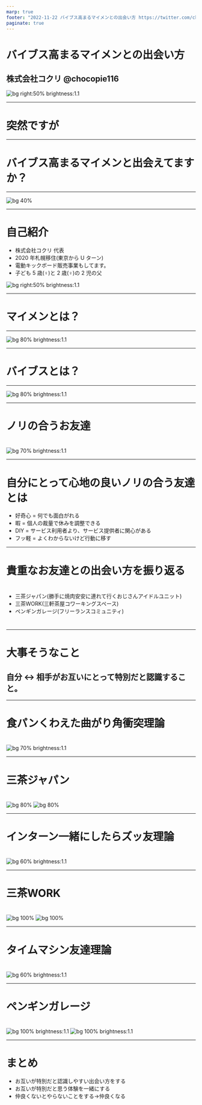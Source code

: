 ```yaml
---
marp: true
footer: "2022-11-22 バイブス高まるマイメンとの出会い方 https://twitter.com/chocopie116"
paginate: true
---
```


# バイブス高まるマイメンとの出会い方

## 株式会社コクリ @chocopie116
![bg right:50% brightness:1.1](images/20221122penguine/bbq.png)

---
# 突然ですが

---

# バイブス高まるマイメンと出会えてますか？

---

![bg 40%](./images/20221122penguine/thinking.svg)

---

# 自己紹介

- 株式会社コクリ 代表
- 2020 年札幌移住(東京から U ターン)
- 電動キックボード販売事業もしてます。
- 子ども 5 歳(♀)と 2 歳(♀)の 2 児の父

![bg right:50% brightness:1.1](images/20221122penguine/pic.jpg)

---

# マイメンとは？

---

![bg 80% brightness:1.1](images/20221122penguine/mymem.png)

---

# バイブスとは？

---

![bg 80% brightness:1.1](images/20221122penguine/vibes.png)

---


# ノリの合うお友達
# 
# 
# 
# 
# 
# 
# 
# 
# 
# 
# 
![bg 70% brightness:1.1](images/20221122penguine/kawori.jpeg)

---

# 自分にとって心地の良いノリの合う友達とは

- 好奇心 = 何でも面白がれる
- 暇 = 個人の裁量で休みを調整できる
- DIY = サービス利用者より、サービス提供者に関心がある
- フッ軽 = よくわからないけど行動に移す
---

# 貴重なお友達との出会い方を振り返る

#
#

- 三茶ジャパン(勝手に焼肉安安に連れて行くおじさんアイドルユニット)
- 三茶WORK(三軒茶屋コワーキングスペース)
- ペンギンガレージ(フリーランスコミュニティ)
#
#
#

---

# 大事そうなこと
## 自分 ↔ 相手がお互いにとって特別だと認識すること。
---
# 食パンくわえた曲がり角衝突理論
# 
# 
# 
# 
# 
# 
# 
# 
# 
#
# 
![bg 70% brightness:1.1](https://cdn-ak.f.st-hatena.com/images/fotolife/m/mikanketsu/20201127/20201127002803.png)

---

# 三茶ジャパン
# 
# 
# 
# 
# 
# 
# 
# 
# 
# 
# 
# 

![bg 80%](images/20221122penguine/sanchajapan_before.png)
![bg 80%](https://static.camp-fire.jp/uploads/project_activity/image/328160/257546668_1517538418611399_3990828849132798443_n.jpg?ixlib=rails-2.1.4&auto=format&w=1024)

---
# インターン一緒にしたらズッ友理論
# 
# 
# 
# 
# 
# 
# 
# 
# 
# 
![bg 60% brightness:1.1](https://www.kurihaku.jp/media/article/0076355197eda34f0f805692d6bc187a.jpg) 

---

# 三茶WORK
# 
# 
# 
# 
# 
# 
# 
# 
# 
# 

![bg 100%](images/20221122penguine/sancha_work_before.png)
![bg 100%](images/20221122penguine/sanchawork_after.jpeg)

---

# タイムマシン友達理論
# 
# 
# 
# 
# 
# 
# 
# 
# 
# 
# 
![bg 60% brightness:1.1](https://d3jks39y9qw246.cloudfront.net/medium/70313/9a31448e98fbdc0ef37d104f53d0a7dd5a536974.jpg) 

---

# ペンギンガレージ
# 
# 
# 
# 
# 
# 
# 
# 

![bg 100% brightness:1.1](https://symphonict.nesic.co.jp/workingstyle/wp-content/uploads/2021/05/2137_top.jpeg)
![bg 100% brightness:1.1](images/20221122penguine/penguine.png)

---



# まとめ
- お互いが特別だと認識しやすい出会い方をする
- お互いが特別だと思う体験を一緒にする
- 仲良くないとやらないことをする→仲良くなる

